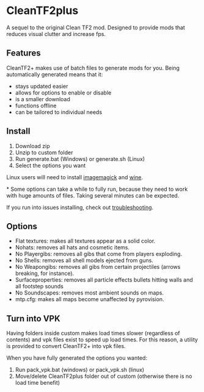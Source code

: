 # CleanTF2plus

A sequel to the original Clean TF2 mod. Designed to provide mods that reduces visual clutter and increase fps.

## Features

CleanTF2+ makes use of batch files to generate mods for you. Being automatically generated means that it:
- stays updated easier
- allows for options to enable or disable
- is a smaller download
- functions offline
- can be tailored to individual needs

## Install

1. Download zip
2. Unzip to custom folder
3. Run generate.bat (Windows) or generate.sh (Linux)
4. Select the options you want

Linux users will need to install [imagemagick](https://imagemagick.org/index.php) and [wine](https://www.winehq.org/).

&#8203;* Some options can take a while to fully run, because they need to work with huge amounts of files. Taking several minutes can be expected.

If you run into issues installing, check out [troubleshooting](TROUBLESHOOTING.md).

## Options

- Flat textures: makes all textures appear as a solid color.
- Nohats: removes all hats and cosmetic items.
- No Playergibs: removes all gibs that come from players exploding.
- No Shells: removes all shell models ejected from guns.
- No Weapongibs: removes all gibs from certain projectiles (arrows breaking, for instance).
- Surfaceproperties: removes all particle effects bullets hitting walls and all footstep sounds
- No Soundscapes: removes most ambient sounds on maps.
- mtp.cfg: makes all maps become unaffected by pyrovision.

## Turn into VPK

Having folders inside custom makes load times slower (regardless of contents) and vpk files exist to speed up load times. For this reason, a utility is provided to convert CleanTF2+ into vpk files.

When you have fully generated the options you wanted:
1. Run pack_vpk.bat (windows) or pack_vpk.sh (linux)
2. Move/delete CleanTF2plus folder out of custom (otherwise there is no load time benefit)
